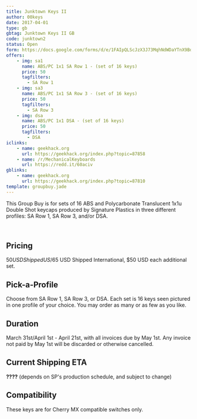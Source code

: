 ```yaml
---
title: Junktown Keys II
author: 00keys
date: 2017-04-01
type: gb
gbtag: Junktown Keys II GB
code: junktown2
status: Open
form: https://docs.google.com/forms/d/e/1FAIpQLScJzX3J73MqhNdWDaYTnX9BdFKqF5tKVJMk-CG4j33d2jZB5w/viewform
offers:
    - img: sa1
      name: ABS/PC 1x1 SA Row 1 - (set of 16 keys)
      price: 50
      tagfilters:
        - SA Row 1
    - img: sa3
      name: ABS/PC 1x1 SA Row 3 - (set of 16 keys)
      price: 50
      tagfilters:
        - SA Row 3
    - img: dsa
      name: ABS/PC 1x1 DSA - (set of 16 keys)
      price: 50
      tagfilters:
        - DSA
iclinks:
    - name: geekhack.org
      url: https://geekhack.org/index.php?topic=87858
    - name: /r/MechanicalKeyboards
      url: https://redd.it/60aciv
gblinks:
    - name: geekhack.org
      url: https://geekhack.org/index.php?topic=87810
template: groupbuy.jade
---
```


This Group Buy is for sets of 16 ABS and Polycarbonate Translucent 1x1u Double Shot keycaps produced by Signature Plastics in three different profiles: SA Row 1, SA Row 3, and/or DSA. 

<span class="more"> 

Pricing
-------

$50 USD Shipped US/$65 USD Shipped International, $50 USD each additional set.

Pick-a-Profile
--------------

Choose from SA Row 1, SA Row 3, or DSA. Each set is 16 keys seen pictured in one profile of your choice. You may order as many or as few as you like.

Duration
--------

March 31st/April 1st - April 21st, with all invoices due by May 1st. Any invoice not paid by May 1st will be discarded or otherwise cancelled.

Current Shipping ETA
---------------------

**????** (depends on SP's production schedule, and subject to change)


Compatibility 
-------

These keys are for Cherry MX compatible switches only. 
